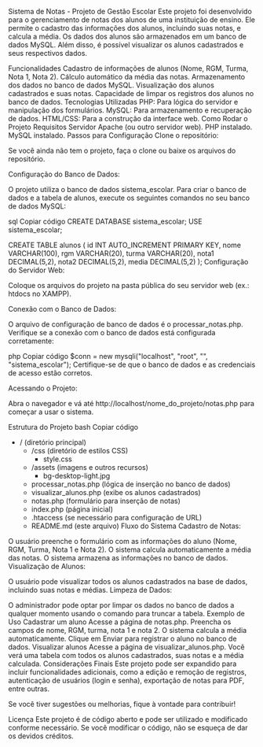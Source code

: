 Sistema de Notas - Projeto de Gestão Escolar
Este projeto foi desenvolvido para o gerenciamento de notas dos alunos de uma instituição de ensino. Ele permite o cadastro das informações dos alunos, incluindo suas notas, e calcula a média. Os dados dos alunos são armazenados em um banco de dados MySQL. Além disso, é possível visualizar os alunos cadastrados e seus respectivos dados.

Funcionalidades
Cadastro de informações de alunos (Nome, RGM, Turma, Nota 1, Nota 2).
Cálculo automático da média das notas.
Armazenamento dos dados no banco de dados MySQL.
Visualização dos alunos cadastrados e suas notas.
Capacidade de limpar os registros dos alunos no banco de dados.
Tecnologias Utilizadas
PHP: Para lógica do servidor e manipulação dos formulários.
MySQL: Para armazenamento e recuperação de dados.
HTML/CSS: Para a construção da interface web.
Como Rodar o Projeto
Requisitos
Servidor Apache (ou outro servidor web).
PHP instalado.
MySQL instalado.
Passos para Configuração
Clone o repositório:

Se você ainda não tem o projeto, faça o clone ou baixe os arquivos do repositório.

Configuração do Banco de Dados:

O projeto utiliza o banco de dados sistema_escolar. Para criar o banco de dados e a tabela de alunos, execute os seguintes comandos no seu banco de dados MySQL:

sql
Copiar código
CREATE DATABASE sistema_escolar;
USE sistema_escolar;

CREATE TABLE alunos (
    id INT AUTO_INCREMENT PRIMARY KEY,
    nome VARCHAR(100),
    rgm VARCHAR(20),
    turma VARCHAR(20),
    nota1 DECIMAL(5,2),
    nota2 DECIMAL(5,2),
    media DECIMAL(5,2)
);
Configuração do Servidor Web:

Coloque os arquivos do projeto na pasta pública do seu servidor web (ex.: htdocs no XAMPP).

Conexão com o Banco de Dados:

O arquivo de configuração de banco de dados é o processar_notas.php. Verifique se a conexão com o banco de dados está configurada corretamente:

php
Copiar código
$conn = new mysqli("localhost", "root", "", "sistema_escolar");
Certifique-se de que o banco de dados e as credenciais de acesso estão corretos.

Acessando o Projeto:

Abra o navegador e vá até http://localhost/nome_do_projeto/notas.php para começar a usar o sistema.

Estrutura do Projeto
bash
Copiar código
- / (diretório principal)
  - /css (diretório de estilos CSS)
    - style.css
  - /assets (imagens e outros recursos)
    - bg-desktop-light.jpg
  - processar_notas.php (lógica de inserção no banco de dados)
  - visualizar_alunos.php (exibe os alunos cadastrados)
  - notas.php (formulário para inserção de notas)
  - index.php (página inicial)
  - .htaccess (se necessário para configuração de URL)
  - README.md (este arquivo)
Fluxo do Sistema
Cadastro de Notas:

O usuário preenche o formulário com as informações do aluno (Nome, RGM, Turma, Nota 1 e Nota 2).
O sistema calcula automaticamente a média das notas.
O sistema armazena as informações no banco de dados.
Visualização de Alunos:

O usuário pode visualizar todos os alunos cadastrados na base de dados, incluindo suas notas e médias.
Limpeza de Dados:

O administrador pode optar por limpar os dados no banco de dados a qualquer momento usando o comando para truncar a tabela.
Exemplo de Uso
Cadastrar um aluno
Acesse a página de notas.php.
Preencha os campos de nome, RGM, turma, nota 1 e nota 2.
O sistema calcula a média automaticamente.
Clique em Enviar para registrar o aluno no banco de dados.
Visualizar alunos
Acesse a página de visualizar_alunos.php.
Você verá uma tabela com todos os alunos cadastrados, suas notas e a média calculada.
Considerações Finais
Este projeto pode ser expandido para incluir funcionalidades adicionais, como a edição e remoção de registros, autenticação de usuários (login e senha), exportação de notas para PDF, entre outras.

Se você tiver sugestões ou melhorias, fique à vontade para contribuir!

Licença
Este projeto é de código aberto e pode ser utilizado e modificado conforme necessário. Se você modificar o código, não se esqueça de dar os devidos créditos.
